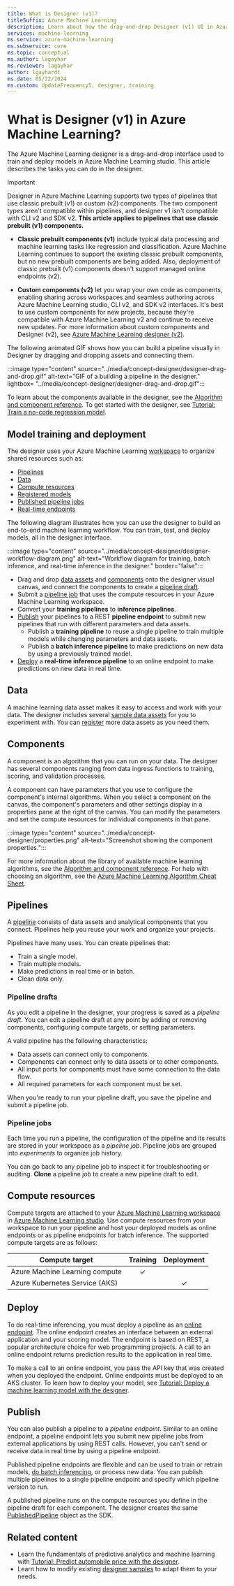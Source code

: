 ```yaml
---
title: What is Designer (v1)?
titleSuffix: Azure Machine Learning
description: Learn about how the drag-and-drop Designer (v1) UI in Azure Machine Learning studio enables model training and deployment tasks.
services: machine-learning
ms.service: azure-machine-learning
ms.subservice: core
ms.topic: conceptual
ms.author: lagayhar
ms.reviewer: lagayhar
author: lgayhardt
ms.date: 05/22/2024
ms.custom: UpdateFrequency5, designer, training
---
```


# What is Designer (v1) in Azure Machine Learning?

The Azure Machine Learning designer is a drag-and-drop interface used to train and deploy models in Azure Machine Learning studio. This article describes the tasks you can do in the designer.

> [!IMPORTANT]
> Designer in Azure Machine Learning supports two types of pipelines that use classic prebuilt (v1) or custom (v2) components. The two component types aren't compatible within pipelines, and designer v1 isn't compatible with CLI v2 and SDK v2. **This article applies to pipelines that use classic prebuilt (v1) components.**
> 
> - **Classic prebuilt components (v1)** include typical data processing and machine learning tasks like regression and classification. Azure Machine Learning continues to support the existing classic prebuilt components, but no new prebuilt components are being added. Also, deployment of classic prebuilt (v1) components doesn't support managed online endpoints (v2). 
> 
> - **Custom components (v2)** let you wrap your own code as components, enabling sharing across workspaces and seamless authoring across Azure Machine Learning studio, CLI v2, and SDK v2 interfaces. It's best to use custom components for new projects, because they're compatible with Azure Machine Learning v2 and continue to receive new updates. For more information about custom components and Designer (v2), see [Azure Machine Learning designer (v2)](../concept-designer.md?view=azureml-api-2&preserve-view=true).

The following animated GIF shows how you can build a pipeline visually in Designer by dragging and dropping assets and connecting them.

:::image type="content" source="../media/concept-designer/designer-drag-and-drop.gif" alt-text="GIF of a building a pipeline in the designer." lightbox= "../media/concept-designer/designer-drag-and-drop.gif":::

To learn about the components available in the designer, see the [Algorithm and component reference](../algorithm-module-reference/module-reference.md). To get started with the designer, see [Tutorial: Train a no-code regression model](tutorial-designer-automobile-price-train-score.md).

## Model training and deployment

The designer uses your Azure Machine Learning [workspace](../concept-workspace.md) to organize shared resources such as:

- [Pipelines](#pipelines)
- [Data](#data)
- [Compute resources](#compute)
- [Registered models](concept-azure-machine-learning-architecture.md#models)
- [Published pipeline jobs](#publish)
- [Real-time endpoints](#deploy)

The following diagram illustrates how you can use the designer to build an end-to-end machine learning workflow. You can train, test, and deploy models, all in the designer interface.

:::image type="content" source="../media/concept-designer/designer-workflow-diagram.png" alt-text="Workflow diagram for training, batch inference, and real-time inference in the designer." border="false":::

- Drag and drop [data assets](#data) and [components](#components) onto the designer visual canvas, and connect the components to create a [pipeline draft](#pipeline-drafts).
- Submit a [pipeline job](#pipeline-jobs) that uses the compute resources in your Azure Machine Learning workspace.
- Convert your **training pipelines** to **inference pipelines**.
- [Publish](#publish) your pipelines to a REST **pipeline endpoint** to submit new pipelines that run with different parameters and data assets.
  - Publish a **training pipeline** to reuse a single pipeline to train multiple models while changing parameters and data assets.
  - Publish a **batch inference pipeline** to make predictions on new data by using a previously trained model.
- [Deploy](#deploy) a **real-time inference pipeline** to an online endpoint to make predictions on new data in real time.

## Data

A machine learning data asset makes it easy to access and work with your data. The designer includes several [sample data assets](samples-designer.md#datasets) for you to experiment with. You can [register](how-to-create-register-datasets.md) more data assets as you need them.

## Components

A component is an algorithm that you can run on your data. The designer has several components ranging from data ingress functions to training, scoring, and validation processes.

A component can have parameters that you use to configure the component's internal algorithms. When you select a component on the canvas, the component's parameters and other settings display in a properties pane at the right of the canvas. You can modify the parameters and set the compute resources for individual components in that pane.

:::image type="content" source="../media/concept-designer/properties.png" alt-text="Screenshot showing the component properties.":::

For more information about the library of available machine learning algorithms, see the [Algorithm and component reference](../component-reference/component-reference.md). For help with choosing an algorithm, see the [Azure Machine Learning Algorithm Cheat Sheet](algorithm-cheat-sheet.md).

## Pipelines

A [pipeline](../concept-ml-pipelines.md) consists of data assets and analytical components that you connect. Pipelines help you reuse your work and organize your projects.

Pipelines have many uses. You can create pipelines that:

- Train a single model.
- Train multiple models.
- Make predictions in real time or in batch.
- Clean data only.

### Pipeline drafts

As you edit a pipeline in the designer, your progress is saved as a *pipeline draft*. You can edit a pipeline draft at any point by adding or removing components, configuring compute targets, or setting parameters.

A valid pipeline has the following characteristics:

- Data assets can connect only to components.
- Components can connect only to data assets or to other components.
- All input ports for components must have some connection to the data flow.
- All required parameters for each component must be set.

When you're ready to run your pipeline draft, you save the pipeline and submit a pipeline job.

### Pipeline jobs

Each time you run a pipeline, the configuration of the pipeline and its results are stored in your workspace as a *pipeline job*. Pipeline jobs are grouped into *experiments* to organize job history.

You can go back to any pipeline job to inspect it for troubleshooting or auditing. **Clone** a pipeline job to create a new pipeline draft to edit.

## <a name="compute"></a> Compute resources

Compute targets are attached to your [Azure Machine Learning workspace](../concept-workspace.md) in [Azure Machine Learning studio](https://ml.azure.com). Use compute resources from your workspace to run your pipeline and host your deployed models as online endpoints or as pipeline endpoints for batch inference. The supported compute targets are as follows:

| Compute target | Training | Deployment |
| ---- |:----:|:----:|
| Azure Machine Learning compute | ✓ | |
| Azure Kubernetes Service (AKS) | | ✓ |

## Deploy

To do real-time inferencing, you must deploy a pipeline as an [online endpoint](../concept-endpoints-online.md). The online endpoint creates an interface between an external application and your scoring model. The endpoint is based on REST, a popular architecture choice for web programming projects. A call to an online endpoint returns prediction results to the application in real time.

To make a call to an online endpoint, you pass the API key that was created when you deployed the endpoint. Online endpoints must be deployed to an AKS cluster. To learn how to deploy your model, see [Tutorial: Deploy a machine learning model with the designer](tutorial-designer-automobile-price-deploy.md).

## Publish

You can also publish a pipeline to a *pipeline endpoint*. Similar to an online endpoint, a pipeline endpoint lets you submit new pipeline jobs from external applications by using REST calls. However, you can't send or receive data in real time by using a pipeline endpoint.

Published pipeline endpoints are flexible and can be used to train or retrain models, [do batch inferencing](how-to-run-batch-predictions-designer.md), or process new data. You can publish multiple pipelines to a single pipeline endpoint and specify which pipeline version to run.

A published pipeline runs on the compute resources you define in the pipeline draft for each component. The designer creates the same [PublishedPipeline](/python/api/azureml-pipeline-core/azureml.pipeline.core.graph.publishedpipeline) object as the SDK.

## Related content

- Learn the fundamentals of predictive analytics and machine learning with [Tutorial: Predict automobile price with the designer](tutorial-designer-automobile-price-train-score.md).
- Learn how to modify existing [designer samples](samples-designer.md) to adapt them to your needs.

